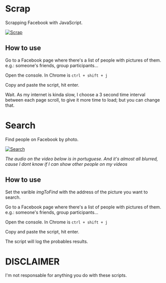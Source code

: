 
# Scrap

Scrapping Facebook with JavaScript.

[![Scrap](http://img.youtube.com/vi/xIlrF2RF_UY/0.jpg)](http://www.youtube.com/watch?v=xIlrF2RF_UY)

## How to use

Go to a Facebook page where there's a list of people with pictures of them. e.g.: someone's friends, group participants...

Open the console. In Chrome is ```ctrl + shift + j```

Copy and paste the script, hit enter.

Wait. As my internet is kinda slow, I choose a 3 second time interval between each page scroll, to give it more time to load; but you can change that.

# Search

Find people on Facebook by photo.

[![Search](http://img.youtube.com/vi/VTQhubR5qk0/0.jpg)](http://www.youtube.com/watch?v=VTQhubR5qk0)

*The audio on the video below is in portuguese. And it's almost all blurred, cause I dont know if I can show other people on my videos*

## How to use

Set the varible *imgToFind* with the address of the picture you want to search.

Go to a Facebook page where there's a list of people with pictures of them. e.g.: someone's friends, group participants...

Open the console. In Chrome is ```ctrl + shift + j```

Copy and paste the script, hit enter.

The script will log the probables results.

# DISCLAIMER

I'm not responsable for anything you do with these scripts.
